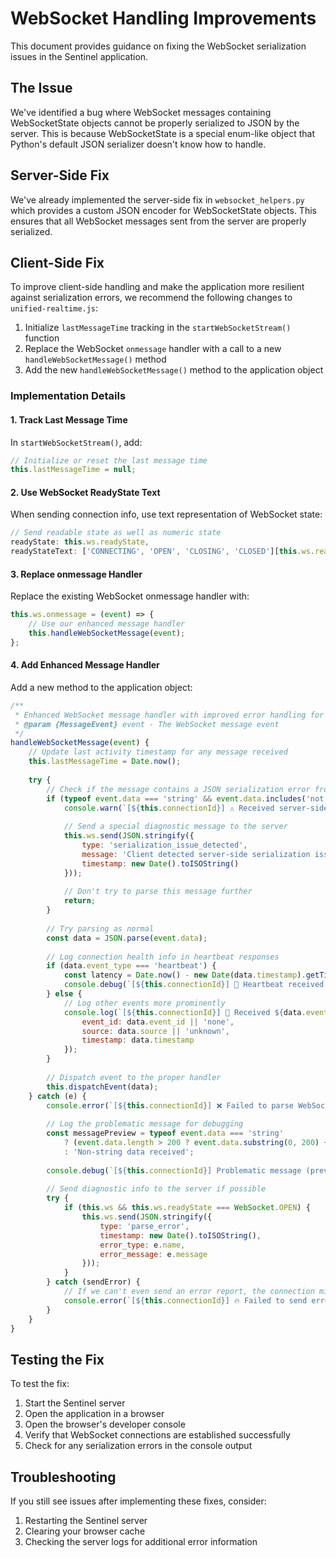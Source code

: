 # WebSocket Handling Improvements

This document provides guidance on fixing the WebSocket serialization issues in the Sentinel application.

## The Issue

We've identified a bug where WebSocket messages containing WebSocketState objects cannot be properly serialized to JSON by the server. This is because WebSocketState is a special enum-like object that Python's default JSON serializer doesn't know how to handle.

## Server-Side Fix

We've already implemented the server-side fix in `websocket_helpers.py` which provides a custom JSON encoder for WebSocketState objects. This ensures that all WebSocket messages sent from the server are properly serialized.

## Client-Side Fix

To improve client-side handling and make the application more resilient against serialization errors, we recommend the following changes to `unified-realtime.js`:

1. Initialize `lastMessageTime` tracking in the `startWebSocketStream()` function
2. Replace the WebSocket `onmessage` handler with a call to a new `handleWebSocketMessage()` method
3. Add the new `handleWebSocketMessage()` method to the application object

### Implementation Details

#### 1. Track Last Message Time

In `startWebSocketStream()`, add:

```javascript
// Initialize or reset the last message time
this.lastMessageTime = null;
```

#### 2. Use WebSocket ReadyState Text

When sending connection info, use text representation of WebSocket state:

```javascript
// Send readable state as well as numeric state
readyState: this.ws.readyState,
readyStateText: ['CONNECTING', 'OPEN', 'CLOSING', 'CLOSED'][this.ws.readyState]
```

#### 3. Replace onmessage Handler

Replace the existing WebSocket onmessage handler with:

```javascript
this.ws.onmessage = (event) => {
    // Use our enhanced message handler
    this.handleWebSocketMessage(event);
};
```

#### 4. Add Enhanced Message Handler

Add a new method to the application object:

```javascript
/**
 * Enhanced WebSocket message handler with improved error handling for serialization issues
 * @param {MessageEvent} event - The WebSocket message event
 */
handleWebSocketMessage(event) {
    // Update last activity timestamp for any message received
    this.lastMessageTime = Date.now();
    
    try {
        // Check if the message contains a JSON serialization error from server
        if (typeof event.data === 'string' && event.data.includes('not JSON serializable')) {
            console.warn(`[${this.connectionId}] ⚠️ Received server-side JSON serialization error:`, event.data);
            
            // Send a special diagnostic message to the server
            this.ws.send(JSON.stringify({
                type: 'serialization_issue_detected',
                message: 'Client detected server-side serialization issue',
                timestamp: new Date().toISOString()
            }));
            
            // Don't try to parse this message further
            return;
        }
        
        // Try parsing as normal
        const data = JSON.parse(event.data);
        
        // Log connection health info in heartbeat responses
        if (data.event_type === 'heartbeat') {
            const latency = Date.now() - new Date(data.timestamp).getTime();
            console.debug(`[${this.connectionId}] 💓 Heartbeat received (latency: ${latency}ms)`);
        } else {
            // Log other events more prominently
            console.log(`[${this.connectionId}] 📩 Received ${data.event_type} event`, {
                event_id: data.event_id || 'none',
                source: data.source || 'unknown',
                timestamp: data.timestamp
            });
        }
        
        // Dispatch event to the proper handler
        this.dispatchEvent(data);
    } catch (e) {
        console.error(`[${this.connectionId}] ❌ Failed to parse WebSocket event:`, e);
        
        // Log the problematic message for debugging
        const messagePreview = typeof event.data === 'string' 
            ? (event.data.length > 200 ? event.data.substring(0, 200) + '...' : event.data)
            : 'Non-string data received';
        
        console.debug(`[${this.connectionId}] Problematic message (preview):`, messagePreview);
        
        // Send diagnostic info to the server if possible
        try {
            if (this.ws && this.ws.readyState === WebSocket.OPEN) {
                this.ws.send(JSON.stringify({
                    type: 'parse_error',
                    timestamp: new Date().toISOString(),
                    error_type: e.name,
                    error_message: e.message
                }));
            }
        } catch (sendError) {
            // If we can't even send an error report, the connection might be truly broken
            console.error(`[${this.connectionId}] 🔥 Failed to send error report:`, sendError);
        }
    }
}
```

## Testing the Fix

To test the fix:

1. Start the Sentinel server
2. Open the application in a browser
3. Open the browser's developer console
4. Verify that WebSocket connections are established successfully
5. Check for any serialization errors in the console output

## Troubleshooting

If you still see issues after implementing these fixes, consider:

1. Restarting the Sentinel server
2. Clearing your browser cache
3. Checking the server logs for additional error information
